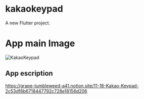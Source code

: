 # kakaokeypad

A new Flutter project.

# App main Image
![KakaoKeypad](https://user-images.githubusercontent.com/58411932/202589872-f33133d2-7ccc-46e7-8d76-11bc44cf8593.png)

## App escription
https://grape-tumbleweed-a41.notion.site/11-18-Kakao-Keypad-2c53df8b6718447792c728e18156d206
